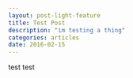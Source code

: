 ```yaml
---
layout: post-light-feature
title: Test Post
description: "im testing a thing"
categories: articles
date: 2016-02-15
---
```


test test

